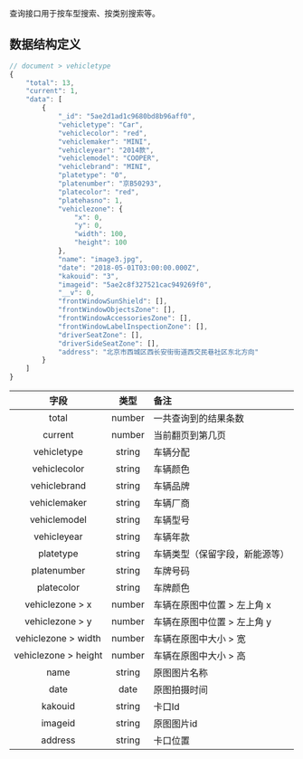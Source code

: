 查询接口用于按车型搜索、按类别搜索等。

## **数据结构定义**
```javascript
// document > vehicletype
{
    "total": 13,
    "current": 1,
    "data": [
        {
            "_id": "5ae2d1ad1c9680bd8b96aff0",
            "vehicletype": "Car",
            "vehiclecolor": "red",
            "vehiclemaker": "MINI",
            "vehicleyear": "2014款",
            "vehiclemodel": "COOPER",
            "vehiclebrand": "MINI",
            "platetype": "0",
            "platenumber": "京B50293",
            "platecolor": "red",
            "platehasno": 1,
            "vehiclezone": {
                "x": 0,
                "y": 0,
                "width": 100,
                "height": 100
            },
            "name": "image3.jpg",
            "date": "2018-05-01T03:00:00.000Z",
            "kakouid": "3",
            "imageid": "5ae2c8f327521cac949269f0",
            "__v": 0,
            "frontWindowSunShield": [],
            "frontWindowObjectsZone": [],
            "frontWindowAccessoriesZone": [],
            "frontWindowLabelInspectionZone": [],
            "driverSeatZone": [],
            "driverSideSeatZone": [],
            "address": "北京市西城区西长安街街道西交民巷社区东北方向"
        }
    ]
}

```
字段|类型|备注
:-:|:-:|:-
total|number|一共查询到的结果条数
current|number|当前翻页到第几页
vehicletype|string|车辆分配
vehiclecolor|string|车辆颜色
vehiclebrand |string|车辆品牌
vehiclemaker |string|车辆厂商
vehiclemodel |string|车辆型号
vehicleyear |string|车辆年款
platetype|string|车辆类型（保留字段，新能源等）
platenumber|string|车牌号码
platecolor|string|车牌颜色
vehiclezone > x|number|车辆在原图中位置 > 左上角 x
vehiclezone > y|number|车辆在原图中位置 > 左上角 y
vehiclezone > width|number|车辆在原图中大小 > 宽
vehiclezone > height|number|车辆在原图中大小 > 高
name|string|原图图片名称
date|date|原图拍摄时间
kakouid|string|卡口Id
imageid|string|原图图片id
address|string|卡口位置